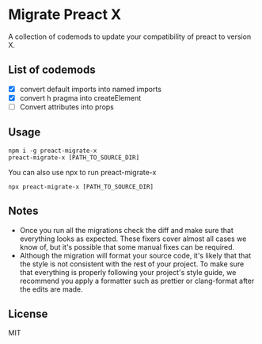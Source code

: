 # Migrate Preact X
A collection of codemods to update your compatibility of preact to version X.

## List of codemods

- [x] convert default imports into named imports
- [x] convert h pragma into createElement
- [ ] Convert attributes into props

## Usage
```
npm i -g preact-migrate-x
preact-migrate-x [PATH_TO_SOURCE_DIR]
```

You can also use npx to run preact-migrate-x
```
npx preact-migrate-x [PATH_TO_SOURCE_DIR]
```

## Notes
- Once you run all the migrations check the diff and make sure that everything looks as expected. These fixers cover almost all cases we know of, but it's possible that some manual fixes can be required.
- Although the migration will format your source code, it's likely that that the style is not consistent with the rest of your project. To make sure that everything is properly following your project's style guide, we recommend you apply a formatter such as prettier or clang-format after the edits are made.

## License
MIT
